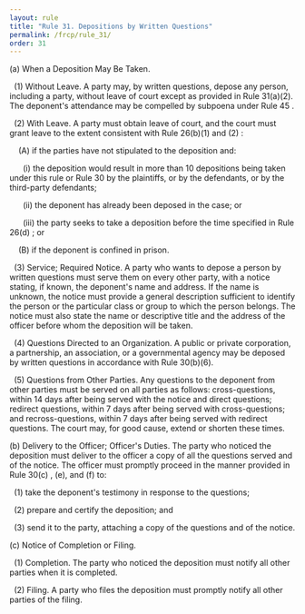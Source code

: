 ```yaml
---
layout: rule
title: "Rule 31. Depositions by Written Questions"
permalink: /frcp/rule_31/
order: 31
---
```


(a) When a Deposition May Be Taken.


&nbsp;&nbsp;(1) Without Leave. A party may, by written questions, depose any person, including a party, without leave of court except as provided in Rule 31(a)(2). The deponent's attendance may be compelled by subpoena under Rule 45 .


&nbsp;&nbsp;(2) With Leave. A party must obtain leave of court, and the court must grant leave to the extent consistent with Rule 26(b)(1) and (2) :


&nbsp;&nbsp;&nbsp;&nbsp;(A) if the parties have not stipulated to the deposition and:


&nbsp;&nbsp;&nbsp;&nbsp;&nbsp;&nbsp;(i) the deposition would result in more than 10 depositions being taken under this rule or Rule 30 by the plaintiffs, or by the defendants, or by the third-party defendants;


&nbsp;&nbsp;&nbsp;&nbsp;&nbsp;&nbsp;(ii) the deponent has already been deposed in the case; or


&nbsp;&nbsp;&nbsp;&nbsp;&nbsp;&nbsp;(iii) the party seeks to take a deposition before the time specified in Rule 26(d) ; or


&nbsp;&nbsp;&nbsp;&nbsp;(B) if the deponent is confined in prison.


&nbsp;&nbsp;(3) Service; Required Notice. A party who wants to depose a person by written questions must serve them on every other party, with a notice stating, if known, the deponent's name and address. If the name is unknown, the notice must provide a general description sufficient to identify the person or the particular class or group to which the person belongs. The notice must also state the name or descriptive title and the address of the officer before whom the deposition will be taken.


&nbsp;&nbsp;(4) Questions Directed to an Organization. A public or private corporation, a partnership, an association, or a governmental agency may be deposed by written questions in accordance with Rule 30(b)(6).


&nbsp;&nbsp;(5) Questions from Other Parties. Any questions to the deponent from other parties must be served on all parties as follows: cross-questions, within 14 days after being served with the notice and direct questions; redirect questions, within 7 days after being served with cross-questions; and recross-questions, within 7 days after being served with redirect questions. The court may, for good cause, extend or shorten these times.


(b) Delivery to the Officer; Officer's Duties. The party who noticed the deposition must deliver to the officer a copy of all the questions served and of the notice. The officer must promptly proceed in the manner provided in Rule 30(c) , (e), and (f) to:


&nbsp;&nbsp;(1) take the deponent's testimony in response to the questions;


&nbsp;&nbsp;(2) prepare and certify the deposition; and


&nbsp;&nbsp;(3) send it to the party, attaching a copy of the questions and of the notice.


(c) Notice of Completion or Filing.


&nbsp;&nbsp;(1) Completion. The party who noticed the deposition must notify all other parties when it is completed.


&nbsp;&nbsp;(2) Filing. A party who files the deposition must promptly notify all other parties of the filing.

